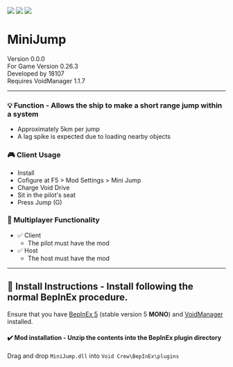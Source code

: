 [![](https://img.shields.io/badge/-Void_Crew_Modding_Team-111111?style=just-the-label&logo=github&labelColor=24292f)](https://github.com/Void-Crew-Modding-Team)
![](https://img.shields.io/badge/Game%20Version-0.26.3-111111?style=flat&labelColor=24292f&color=111111)
[![](https://img.shields.io/discord/1180651062550593536.svg?&logo=discord&logoColor=ffffff&style=flat&label=Discord&labelColor=24292f&color=111111)](https://discord.gg/g2u5wpbMGu "Void Crew Modding Discord")

# MiniJump

Version 0.0.0  
For Game Version 0.26.3  
Developed by 18107  
Requires VoidManager 1.1.7


---------------------

### 💡 Function - **Allows the ship to make a short range jump within a system**

- Approximately 5km per jump
- A lag spike is expected due to loading nearby objects

### 🎮 Client Usage

- Install
- Cofigure at F5 > Mod Settings > Mini Jump
- Charge Void Drive
- Sit in the pilot's seat
- Press Jump (G)

### 👥 Multiplayer Functionality

- ✅ Client
  - The pilot must have the mod
- ✅ Host
  - The host must have the mod

---------------------

## 🔧 Install Instructions - **Install following the normal BepInEx procedure.**

Ensure that you have [BepInEx 5](https://thunderstore.io/c/void-crew/p/BepInEx/BepInExPack/) (stable version 5 **MONO**) and [VoidManager](https://thunderstore.io/c/void-crew/p/VoidCrewModdingTeam/VoidManager/) installed.

#### ✔️ Mod installation - **Unzip the contents into the BepInEx plugin directory**

Drag and drop `MiniJump.dll` into `Void Crew\BepInEx\plugins`
